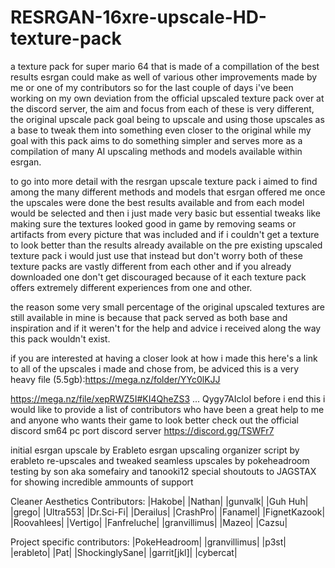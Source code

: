 # RESRGAN-16xre-upscale-HD-texture-pack
a texture pack for super mario 64 that is made of a compillation of the best results esrgan could make as well of various other improvements made by me or one of my contributors
so for the last couple of days i've been working on my own deviation from the official upscaled texture pack over at the discord server, the aim and focus from each of these is very different, the original upscale pack goal being to upscale and using those upscales as a base to tweak them into something even closer to the original while my goal with this pack aims to do something simpler and serves more as a compilation of many AI upscaling methods and models available within esrgan.

to go into more detail with the resrgan upscale texture pack i aimed to find among the many different methods and models
that esrgan offered me once the upscales were done the best results available and from each model would be selected and then i just made very basic but essential tweaks like making sure the textures looked good in game by removing seams or artifacts from every picture that was included and if i couldn't get a texture to look better than the results already available on the pre existing upscaled texture pack i would just use that instead but don't worry both of these texture packs are vastly different from each other and if you already downloaded one don't get discouraged because of it each texture pack offers extremely different experiences from one and other.

the reason some very small percentage of the original upscaled textures are still available in mine is because that pack served as both base and inspiration and if it weren't for the help and advice i received along the way this pack wouldn't exist.

if you are interested at having a closer look at how i made this here's a link to all of the upscales i made and chose from, be adviced this is a very heavy file (5.5gb):https://mega.nz/folder/YYc0lKJJ

https://mega.nz/file/xepRWZ5I#KI4QheZS3 ... Qygy7AIcloI
before i end this i would like to provide a list of contributors who have been a great help to me and anyone who wants their game to look better
check out the official discord sm64 pc port discord server
https://discord.gg/TSWFr7

initial esrgan upscale by Erableto
esrgan upscaling organizer script by erableto
re-upscales and tweaked seamless upscales by pokeheadroom
testing by son aka somefairy and tanooki12
special shoutouts to JAGSTAX for showing incredible ammounts of support

Cleaner Aesthetics Contributors:
|Hakobe|
|Nathan|
|gunvalk|
|Guh Huh|
|grego|
|Ultra553|
|Dr.Sci-Fi|
|Derailus|
|CrashPro|
|Fanamel|
|FignetKazook|
|Roovahlees|
|Vertigo|
|Fanfreluche|
|granvillimus|
|Mazeo|
|Cazsu|

Project specific contributors:
|PokeHeadroom|
|granvillimus|
|p3st|
|erableto|
|Pat|
|ShockinglySane|
|garrit[jkl]|
|cybercat|
